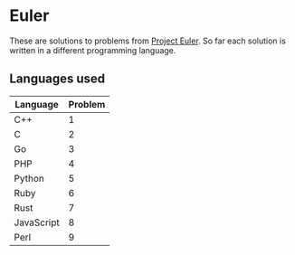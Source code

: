 # Euler

These are solutions to problems from [Project Euler](https://projecteuler.net/). So far each solution is written in a different programming language.

## Languages used

|  Language  | Problem |
| ---------- | ------- |
| C++        |       1 |
| C          |       2 |
| Go         |       3 |
| PHP        |       4 |
| Python     |       5 |
| Ruby       |       6 |
| Rust       |       7 |
| JavaScript |       8 |
| Perl       |       9 |
